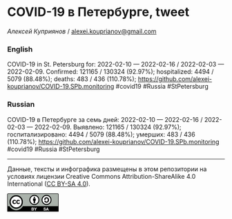 COVID-19 в Петербурге, tweet
============================

*Алексей Куприянов* /
<a href="mailto:alexei.kouprianov@gmail.com" class="email">alexei.kouprianov@gmail.com</a>

### English

COVID-19 in St. Petersburg for: 2022-02-10 — 2022-02-16 / 2022-02-03 —
2022-02-09. Сonfirmed: 121165 / 130324 (92.97%); hospitalized: 4494 /
5079 (88.48%); deaths: 483 / 436 (110.78%);
<a href="https://github.com/alexei-kouprianov/COVID-19.SPb.monitoring" class="uri">https://github.com/alexei-kouprianov/COVID-19.SPb.monitoring</a>
\#covid19 \#Russia \#StPetersburg

### Russian

COVID-19 в Петербурге за семь дней: 2022-02-10 — 2022-02-16 / 2022-02-03
— 2022-02-09. Выявлено: 121165 / 130324 (92.97%); госпитализировано:
4494 / 5079 (88.48%); умерших: 483 / 436 (110.78%);
<a href="https://github.com/alexei-kouprianov/COVID-19.SPb.monitoring" class="uri">https://github.com/alexei-kouprianov/COVID-19.SPb.monitoring</a>
\#covid19 \#Russia \#StPetersburg

------------------------------------------------------------------------

Данные, тексты и инфографика размещены в этом репозитории на условиях
лицензии Creative Commons Attribution-ShareAlike 4.0 International ([CC
BY-SA 4.0](https://creativecommons.org/licenses/by-sa/4.0/)).

![](../misc/CC-BY-SA-icon.png "CC-BY-SA")
